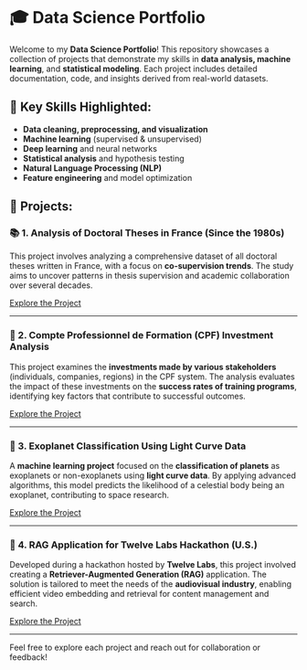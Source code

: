 # 🎓 Data Science Portfolio

Welcome to my **Data Science Portfolio**! This repository showcases a collection of projects that demonstrate my skills in **data analysis, machine learning**, and **statistical modeling**. Each project includes detailed documentation, code, and insights derived from real-world datasets.

## 🔑 **Key Skills Highlighted:**
- **Data cleaning, preprocessing, and visualization**
- **Machine learning** (supervised & unsupervised)
- **Deep learning** and neural networks
- **Statistical analysis** and hypothesis testing
- **Natural Language Processing (NLP)**
- **Feature engineering** and model optimization

## 📂 **Projects:**

### 📚 1. Analysis of Doctoral Theses in France (Since the 1980s)
This project involves analyzing a comprehensive dataset of all doctoral theses written in France, with a focus on **co-supervision trends**. The study aims to uncover patterns in thesis supervision and academic collaboration over several decades.

[Explore the Project](#link-to-project)

---

### 💼 2. Compte Professionnel de Formation (CPF) Investment Analysis
This project examines the **investments made by various stakeholders** (individuals, companies, regions) in the CPF system. The analysis evaluates the impact of these investments on the **success rates of training programs**, identifying key factors that contribute to successful outcomes.

[Explore the Project](#[link-to-project](https://github.com/nwujczak/data-science-portfolio/tree/main/CPF_Analysis))

---

### 🌌 3. Exoplanet Classification Using Light Curve Data
A **machine learning project** focused on the **classification of planets** as exoplanets or non-exoplanets using **light curve data**. By applying advanced algorithms, this model predicts the likelihood of a celestial body being an exoplanet, contributing to space research.

[Explore the Project](#link-to-project)

---

### 🎥 4. RAG Application for Twelve Labs Hackathon (U.S.)
Developed during a hackathon hosted by **Twelve Labs**, this project involved creating a **Retriever-Augmented Generation (RAG)** application. The solution is tailored to meet the needs of the **audiovisual industry**, enabling efficient video embedding and retrieval for content management and search.

[Explore the Project](#link-to-project)

---

Feel free to explore each project and reach out for collaboration or feedback!
